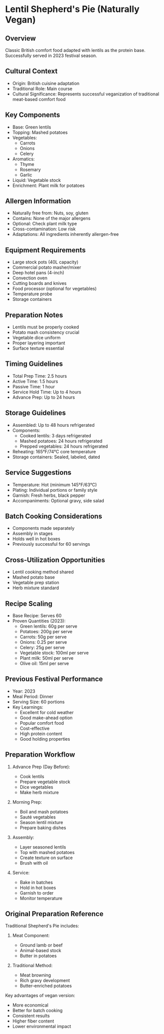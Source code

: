 # Lentil Shepherd's Pie (Naturally Vegan)

## Overview
Classic British comfort food adapted with lentils as the protein base. Successfully served in 2023 festival season.

## Cultural Context
- Origin: British cuisine adaptation
- Traditional Role: Main course
- Cultural Significance: Represents successful veganization of traditional meat-based comfort food

## Key Components
- Base: Green lentils
- Topping: Mashed potatoes
- Vegetables:
  - Carrots
  - Onions
  - Celery
- Aromatics:
  - Thyme
  - Rosemary
  - Garlic
- Liquid: Vegetable stock
- Enrichment: Plant milk for potatoes

## Allergen Information
- Naturally free from: Nuts, soy, gluten
- Contains: None of the major allergens
- Optional: Check plant milk type
- Cross-contamination: Low risk
- Adaptations: All ingredients inherently allergen-free

## Equipment Requirements
- Large stock pots (40L capacity)
- Commercial potato masher/mixer
- Deep hotel pans (4-inch)
- Convection oven
- Cutting boards and knives
- Food processor (optional for vegetables)
- Temperature probe
- Storage containers

## Preparation Notes
- Lentils must be properly cooked
- Potato mash consistency crucial
- Vegetable dice uniform
- Proper layering important
- Surface texture essential

## Timing Guidelines
- Total Prep Time: 2.5 hours
- Active Time: 1.5 hours
- Passive Time: 1 hour
- Service Hold Time: Up to 4 hours
- Advance Prep: Up to 24 hours

## Storage Guidelines
- Assembled: Up to 48 hours refrigerated
- Components:
  - Cooked lentils: 3 days refrigerated
  - Mashed potatoes: 24 hours refrigerated
  - Prepped vegetables: 24 hours refrigerated
- Reheating: 165°F/74°C core temperature
- Storage containers: Sealed, labeled, dated

## Service Suggestions
- Temperature: Hot (minimum 145°F/63°C)
- Plating: Individual portions or family style
- Garnish: Fresh herbs, black pepper
- Accompaniments: Optional gravy, side salad

## Batch Cooking Considerations
- Components made separately
- Assembly in stages
- Holds well in hot boxes
- Previously successful for 60 servings

## Cross-Utilization Opportunities
- Lentil cooking method shared
- Mashed potato base
- Vegetable prep station
- Herb mixture standard

## Recipe Scaling
- Base Recipe: Serves 60
- Proven Quantities (2023):
  - Green lentils: 60g per serve
  - Potatoes: 200g per serve
  - Carrots: 50g per serve
  - Onions: 0.25 per serve
  - Celery: 25g per serve
  - Vegetable stock: 100ml per serve
  - Plant milk: 50ml per serve
  - Olive oil: 15ml per serve

## Previous Festival Performance
- Year: 2023
- Meal Period: Dinner
- Serving Size: 60 portions
- Key Learnings:
  - Excellent for cold weather
  - Good make-ahead option
  - Popular comfort food
  - Cost-effective
  - High protein content
  - Good holding properties

## Preparation Workflow
1. Advance Prep (Day Before):
   - Cook lentils
   - Prepare vegetable stock
   - Dice vegetables
   - Make herb mixture

2. Morning Prep:
   - Boil and mash potatoes
   - Sauté vegetables
   - Season lentil mixture
   - Prepare baking dishes

3. Assembly:
   - Layer seasoned lentils
   - Top with mashed potatoes
   - Create texture on surface
   - Brush with oil

4. Service:
   - Bake in batches
   - Hold in hot boxes
   - Garnish to order
   - Monitor temperature

## Original Preparation Reference
Traditional Shepherd's Pie includes:
1. Meat Component:
   - Ground lamb or beef
   - Animal-based stock
   - Butter in potatoes

2. Traditional Method:
   - Meat browning
   - Rich gravy development
   - Butter-enriched potatoes

Key advantages of vegan version:
- More economical
- Better for batch cooking
- Consistent results
- Higher fiber content
- Lower environmental impact 
